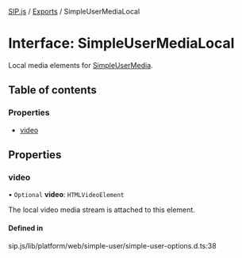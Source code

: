 [SIP.js](../README.md) / [Exports](../modules.md) / SimpleUserMediaLocal

# Interface: SimpleUserMediaLocal

Local media elements for [SimpleUserMedia](SimpleUserMedia.md).

## Table of contents

### Properties

- [video](SimpleUserMediaLocal.md#video)

## Properties

### video

• `Optional` **video**: `HTMLVideoElement`

The local video media stream is attached to this element.

#### Defined in

sip.js/lib/platform/web/simple-user/simple-user-options.d.ts:38
